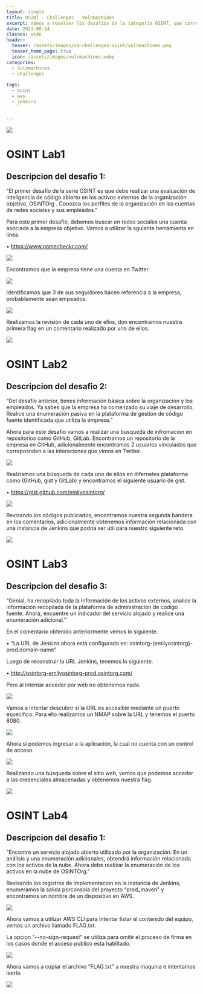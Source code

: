 ```yaml
---
layout: single
title: OSINT - Challenges - Vulnmachines
excerpt: Vamos a resolver los desafíos de la categoría OSINT, que correpsponden a la busqueda información en internet para encontrar las flag."
date: 2023-08-24
classes: wide
header:
  teaser: /assets/images/vm-challenges-osint/vulnmachines.png
  teaser_home_page: true
  icon: /assets/images/vulnmachines.webp
categories:
  - Vulnmachines
  - challenges
 
tags:  
  - osint
  - aws
  - jenkins
    
    
---
```


![](/assets/images/vm-challenges-osint/vulnmachines.png)

# OSINT Lab1

## Descripcion del desafio 1:

“El primer desafío de la serie OSINT es que debe realizar una evaluación de inteligencia de código abierto en los activos externos de la organización objetivo, OSINTOrg . Conozca los perfiles de la organización en las cuentas de redes sociales y sus empleados.”

Para este primer desafio, debemos buscar en redes sociales una cuenta asociada a la empresa objetivo. Vamos a utilizar la sguiente herramienta en linea.

•	https://www.namecheckr.com/

![](/assets/images/vm-challenges-osint/vulnmachines2.png)

Encontramos que la empresa tiene una cuenta en Twitter.

![](/assets/images/vm-challenges-osint/vulnmachines3.png)

Identificamos que 3 de sus seguidores hacen referencia a la empresa, probablemente sean empeados.

![](/assets/images/vm-challenges-osint/vulnmachines4.png)

Realizamos la revisión de cada uno de ellos, don encontramos nuestra primera flag en un comentario realizado por uno de ellos.

![](/assets/images/vm-challenges-osint/vulnmachines5.png)


# OSINT Lab2

## Descripcion del desafio 2:

“Del desafío anterior, tienes información básica sobre la organización y los empleados. Ya sabes que la empresa ha comenzado su viaje de desarrollo. Realice una enumeración pasiva en la plataforma de gestión de código fuente identificada que utiliza la empresa.”

Ahora para este desafio vamos a realizar una busqueda de infromacion en repositorios como GitHub, GitLab. Encontramos un repositorio de la empresa en GitHub, adicionalmente encontramos 2 usuarios vinculados que correposnden a las interaciones que vimos en Twitter.

![](/assets/images/vm-challenges-osint/vulnmachines6.png)

Realziamos una búsqueda de cada uno de ellos en difernetes plataforma como  (GitHub, gist y GitLab) y encontramos el siguiente usuario de gist. 

•	https://gist.github.com/emilyosintorg/

![](/assets/images/vm-challenges-osint/vulnmachines7.png)

Revisando los códigos publicados, encontramos nuestra segunda bandera en los comentarios, adicionalmente obtenemos información relacionada con una instancia de Jenkins que podría ser útil para nuestro siguiente reto.

![](/assets/images/vm-challenges-osint/vulnmachines8.png)


# OSINT Lab3

## Descripcion del desafio 3:

“Genial, ha recopilado toda la información de los activos externos, analice la información recopilada de la plataforma de administración de código fuente. Ahora, encuentre un indicador del servicio alojado y realice una enumeración adicional.”

En el comentario obtenido anteriormente vemos lo siguiente.

• “La URL de Jenkins ahora está configurada en: osintorg-{emilyosintorg}-prod.domain-name”

Luego de reconstruir la URL Jenkins, tenemos lo siguiente.

•	http://osintorg-emilyosintorg-prod.osintorg.com/

Pero al intentar acceder por web no obtenemos nada.

![](/assets/images/vm-challenges-osint/vulnmachines9.png)

Vamos a intentar descubrir si la URL es accesible mediante un puerto especifico. Para ello realizamos un NMAP sobre la URL y tenemos el puerto 8080.

![](/assets/images/vm-challenges-osint/vulnmachines10.png)

Ahora si podemos ingresar a la aplicación, la cual no cuenta con un control de acceso.

![](/assets/images/vm-challenges-osint/vulnmachines11.png)

Realizando una búsqueda sobre el sitio web, vemos que podemos acceder a las credenciales almacenadas y obtenemos nuestra flag.

![](/assets/images/vm-challenges-osint/vulnmachines12.png)

# OSINT Lab4

## Descripcion del desafio 1:

“Encontró un servicio alojado abierto utilizado por la organización. En un análisis y una enumeración adicionales, obtendrá información relacionada con los activos de la nube. Ahora debe realizar la enumeración de los activos en la nube de OSINTOrg.”

Revisando los registros de implementacion en la instancia de Jenkins, enumeramos la salida porconsola del proyecto “prod_maven” y encontramos un nombre de un dispositivo en AWS.

![](/assets/images/vm-challenges-osint/vulnmachines13.png)

Ahora vamos a utilizar AWS CLI para intentar listar el contenido del equipo, vemos un archivo llamado FLAG.txt.

La opcion “--no-sign-request” se utiliza para omitir el proceso de firma en los casos donde el acceso publico esta hablitado.

![](/assets/images/vm-challenges-osint/vulnmachines14.png)

Ahora vamos a copiar el archivo “FLAG.txt” a nuestra maquina e intentamos leerla.

![](/assets/images/vm-challenges-osint/vulnmachines15.png)






